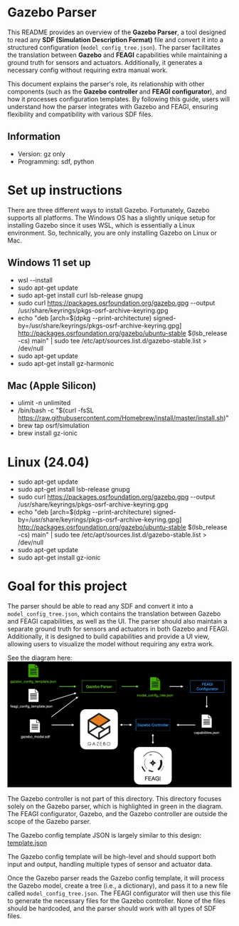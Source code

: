# Gazebo Parser

This README provides an overview of the **Gazebo Parser**, a tool designed to read any **SDF (Simulation Description Format)** file and convert it into a structured configuration (`model_config_tree.json`). The parser facilitates the translation between **Gazebo** and **FEAGI** capabilities while maintaining a ground truth for sensors and actuators. Additionally, it generates a necessary config without requiring extra manual work.  

This document explains the parser's role, its relationship with other components (such as the **Gazebo controller** and **FEAGI configurator**), and how it processes configuration templates. By following this guide, users will understand how the parser integrates with Gazebo and FEAGI, ensuring flexibility and compatibility with various SDF files.  

## Information
- Version: gz only
- Programming: sdf, python

# Set up instructions  
There are three different ways to install Gazebo. Fortunately, Gazebo supports all platforms. The Windows OS has a slightly unique setup for installing Gazebo since it uses WSL, which is essentially a Linux environment. So, technically, you are only installing Gazebo on Linux or Mac.

## Windows 11 set up
- wsl --install
- sudo apt-get update
- sudo apt-get install curl lsb-release gnupg
- sudo curl https://packages.osrfoundation.org/gazebo.gpg --output /usr/share/keyrings/pkgs-osrf-archive-keyring.gpg
- echo "deb [arch=$(dpkg --print-architecture) signed-by=/usr/share/keyrings/pkgs-osrf-archive-keyring.gpg] http://packages.osrfoundation.org/gazebo/ubuntu-stable $(lsb_release -cs) main" | sudo tee /etc/apt/sources.list.d/gazebo-stable.list > /dev/null
- sudo apt-get update
- sudo apt-get install gz-harmonic

## Mac (Apple Silicon)
- ulimit -n unlimited 
- /bin/bash -c "$(curl -fsSL https://raw.githubusercontent.com/Homebrew/install/master/install.sh)" 
- brew tap osrf/simulation
- brew install gz-ionic

# Linux (24.04)
- sudo apt-get update
- sudo apt-get install lsb-release gnupg
- sudo curl https://packages.osrfoundation.org/gazebo.gpg --output /usr/share/keyrings/pkgs-osrf-archive-keyring.gpg
- echo "deb [arch=$(dpkg --print-architecture) signed-by=/usr/share/keyrings/pkgs-osrf-archive-keyring.gpg] http://packages.osrfoundation.org/gazebo/ubuntu-stable $(lsb_release -cs) main" | sudo tee /etc/apt/sources.list.d/gazebo-stable.list > /dev/null
- sudo apt-get update
- sudo apt-get install gz-ionic

# Goal for this project
The parser should be able to read any SDF and convert it into a `model_config_tree.json`, which contains the translation between Gazebo and FEAGI capabilities, as well as the UI. The parser should also maintain a separate ground truth for sensors and actuators in both Gazebo and FEAGI. Additionally, it is designed to build capabilities and provide a UI view, allowing users to visualize the model without requiring any extra work.  

See the diagram here:  
![diagram.png](_static/diagram.png)  

The Gazebo controller is not part of this directory. This directory focuses solely on the Gazebo parser, which is highlighted in green in the diagram. The FEAGI configurator, Gazebo, and the Gazebo controller are outside the scope of the Gazebo parser.  

The Gazebo config template JSON is largely similar to this design:  
[template.json](../../../embodiments/template/template.json)  

The Gazebo config template will be high-level and should support both input and output, handling multiple types of sensor and actuator data.  

Once the Gazebo parser reads the Gazebo config template, it will process the Gazebo model, create a tree (i.e., a dictionary), and pass it to a new file called `model_config_tree.json`. The FEAGI configurator will then use this file to generate the necessary files for the Gazebo controller. None of the files should be hardcoded, and the parser should work with all types of SDF files.
